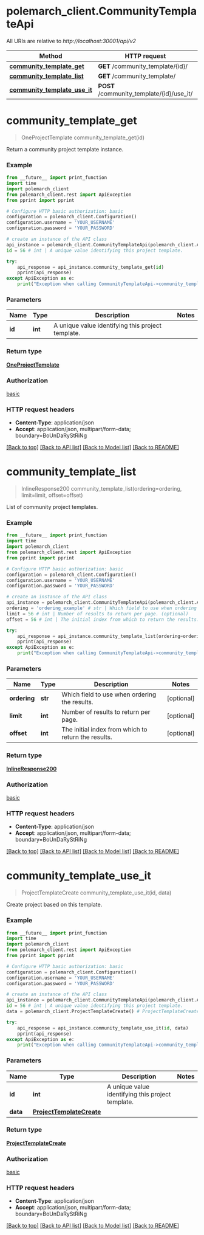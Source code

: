 # polemarch_client.CommunityTemplateApi

All URIs are relative to *http://localhost:30001/api/v2*

Method | HTTP request | Description
------------- | ------------- | -------------
[**community_template_get**](CommunityTemplateApi.md#community_template_get) | **GET** /community_template/{id}/ | 
[**community_template_list**](CommunityTemplateApi.md#community_template_list) | **GET** /community_template/ | 
[**community_template_use_it**](CommunityTemplateApi.md#community_template_use_it) | **POST** /community_template/{id}/use_it/ | 


# **community_template_get**
> OneProjectTemplate community_template_get(id)



Return a community project template instance.

### Example
```python
from __future__ import print_function
import time
import polemarch_client
from polemarch_client.rest import ApiException
from pprint import pprint

# Configure HTTP basic authorization: basic
configuration = polemarch_client.Configuration()
configuration.username = 'YOUR_USERNAME'
configuration.password = 'YOUR_PASSWORD'

# create an instance of the API class
api_instance = polemarch_client.CommunityTemplateApi(polemarch_client.ApiClient(configuration))
id = 56 # int | A unique value identifying this project template.

try:
    api_response = api_instance.community_template_get(id)
    pprint(api_response)
except ApiException as e:
    print("Exception when calling CommunityTemplateApi->community_template_get: %s\n" % e)
```

### Parameters

Name | Type | Description  | Notes
------------- | ------------- | ------------- | -------------
 **id** | **int**| A unique value identifying this project template. | 

### Return type

[**OneProjectTemplate**](OneProjectTemplate.md)

### Authorization

[basic](../README.md#basic)

### HTTP request headers

 - **Content-Type**: application/json
 - **Accept**: application/json, multipart/form-data; boundary=BoUnDaRyStRiNg

[[Back to top]](#) [[Back to API list]](../README.md#documentation-for-api-endpoints) [[Back to Model list]](../README.md#documentation-for-models) [[Back to README]](../README.md)

# **community_template_list**
> InlineResponse200 community_template_list(ordering=ordering, limit=limit, offset=offset)



List of community project templates.

### Example
```python
from __future__ import print_function
import time
import polemarch_client
from polemarch_client.rest import ApiException
from pprint import pprint

# Configure HTTP basic authorization: basic
configuration = polemarch_client.Configuration()
configuration.username = 'YOUR_USERNAME'
configuration.password = 'YOUR_PASSWORD'

# create an instance of the API class
api_instance = polemarch_client.CommunityTemplateApi(polemarch_client.ApiClient(configuration))
ordering = 'ordering_example' # str | Which field to use when ordering the results. (optional)
limit = 56 # int | Number of results to return per page. (optional)
offset = 56 # int | The initial index from which to return the results. (optional)

try:
    api_response = api_instance.community_template_list(ordering=ordering, limit=limit, offset=offset)
    pprint(api_response)
except ApiException as e:
    print("Exception when calling CommunityTemplateApi->community_template_list: %s\n" % e)
```

### Parameters

Name | Type | Description  | Notes
------------- | ------------- | ------------- | -------------
 **ordering** | **str**| Which field to use when ordering the results. | [optional] 
 **limit** | **int**| Number of results to return per page. | [optional] 
 **offset** | **int**| The initial index from which to return the results. | [optional] 

### Return type

[**InlineResponse200**](InlineResponse200.md)

### Authorization

[basic](../README.md#basic)

### HTTP request headers

 - **Content-Type**: application/json
 - **Accept**: application/json, multipart/form-data; boundary=BoUnDaRyStRiNg

[[Back to top]](#) [[Back to API list]](../README.md#documentation-for-api-endpoints) [[Back to Model list]](../README.md#documentation-for-models) [[Back to README]](../README.md)

# **community_template_use_it**
> ProjectTemplateCreate community_template_use_it(id, data)



Create project based on this template.

### Example
```python
from __future__ import print_function
import time
import polemarch_client
from polemarch_client.rest import ApiException
from pprint import pprint

# Configure HTTP basic authorization: basic
configuration = polemarch_client.Configuration()
configuration.username = 'YOUR_USERNAME'
configuration.password = 'YOUR_PASSWORD'

# create an instance of the API class
api_instance = polemarch_client.CommunityTemplateApi(polemarch_client.ApiClient(configuration))
id = 56 # int | A unique value identifying this project template.
data = polemarch_client.ProjectTemplateCreate() # ProjectTemplateCreate | 

try:
    api_response = api_instance.community_template_use_it(id, data)
    pprint(api_response)
except ApiException as e:
    print("Exception when calling CommunityTemplateApi->community_template_use_it: %s\n" % e)
```

### Parameters

Name | Type | Description  | Notes
------------- | ------------- | ------------- | -------------
 **id** | **int**| A unique value identifying this project template. | 
 **data** | [**ProjectTemplateCreate**](ProjectTemplateCreate.md)|  | 

### Return type

[**ProjectTemplateCreate**](ProjectTemplateCreate.md)

### Authorization

[basic](../README.md#basic)

### HTTP request headers

 - **Content-Type**: application/json
 - **Accept**: application/json, multipart/form-data; boundary=BoUnDaRyStRiNg

[[Back to top]](#) [[Back to API list]](../README.md#documentation-for-api-endpoints) [[Back to Model list]](../README.md#documentation-for-models) [[Back to README]](../README.md)

